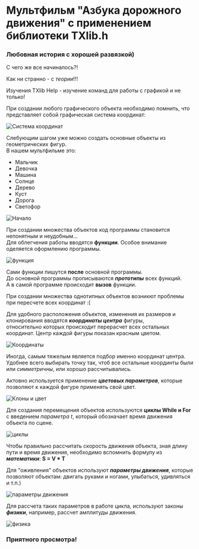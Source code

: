 # Мультфильм "Азбука дорожного движения" с применением библиотеки TXlib.h
 ### Любовная история c хорошей развязкой) 

С чего же все начиналось?!

Как ни странно - с *теории*!!!  

Изучения TXlib Help - изучение команд для работы с графикой и не только! 

При создании любого графического объекта необходимо помнить, что представляет собой графическая система координат:

![Система координат](https://user-images.githubusercontent.com/82168961/114588977-add43c80-9ca0-11eb-9235-08162ec5be0f.png)

Слебующим шагом уже можно создать основные объекты из геометрических фигур.  
В нашем мультфильме это:
* Мальчик
* Девочка
* Машина
* Солнце
* Дерево
* Куст
* Дорога
* Светофор

![Начало](https://user-images.githubusercontent.com/82168961/114427872-f58d9200-9bd4-11eb-9a7c-78a9481839b4.JPG)

При создании множества объектов код программы становится непонятным и неудобным...  
Для облегчения работы вводятся **функции**. Особое внимание оделяется оформлению программы.  

![функция](https://user-images.githubusercontent.com/82168961/114584978-9dba5e00-9c9c-11eb-8cae-6335bc0cec45.JPG)

Сами функции пишутся **после** основной программы.  
До основной программы прописываются **_прототипы_** всех функций.  
А в самой программе происходит **вызов** функции.

При создании множества однотипных объектов возникют проблемы при пересчете всех координат :(

Для удобного расположения объектов, изменения их размеров и клонирования вводятся **_координаты центра_** фигуры,  
относительно которых происходит перерасчет всех остальных координат.
Центр каждой фигуры показан красным цветом.

![Координаты](https://user-images.githubusercontent.com/82168961/114586465-238ad900-9c9e-11eb-8255-63b780783983.jpg)

Иногда, самым тяжелым является подбор именно координат центра.  
Удобнее всего выбирать точку так, чтоб все остальные координты были или *симметричны*, или хорошо рассчитывались.

Актовно используется применение **_цветовых параметров_**, которые позволяют к каждой фигуре применять свой цвет.

![Клоны и цвет](https://user-images.githubusercontent.com/82168961/114589751-65694e80-9ca1-11eb-8133-5c1957691ac8.JPG)

Для создания перемещения объектов  используются **циклы While и For** c введением *параметра t*, который обозначает время движения объекта по сцене.

![циклы](https://user-images.githubusercontent.com/82168961/114591371-3e138100-9ca3-11eb-9c1c-f95620c4a199.JPG)

Чтобы правильно рассчитать скорость движения объекта, зная длину пути и время движения, необходимо вспомнить формулу из **_математики_**: **S = V * T**

Для "оживления" объектов используют **_параметры движения_**, которые позволяют объектам: двигать руками и ногами, улыбаться, удивляться и т.п.)

![параметры движения](https://user-images.githubusercontent.com/82168961/114596354-fb54a780-9ca8-11eb-8df5-be81700182d1.JPG)

Для рассчета таких параметров в работе цикла, используют законы **_физики_**, например, рассчет амплитуды движения.

![физика](https://user-images.githubusercontent.com/82168961/114589083-c5132a00-9ca0-11eb-8c67-1c32f40a29cb.JPG)

### Приятного просмотра!


